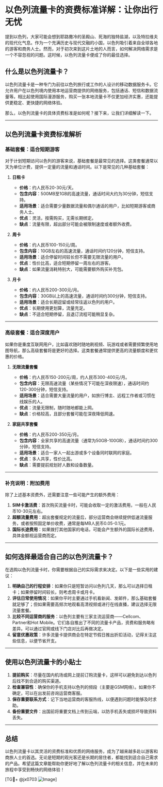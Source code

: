# 以色列流量卡的资费标准详解：让你出行无忧

提到以色列，大家可能会想到耶路撒冷的圣殿山、死海的独特盐湖，以及特拉维夫的现代化气息。作为一个充满历史与现代交融的小国，以色列吸引着来自全球各地的游客和商务人士。然而，对于初次来到这片土地的人而言，如何解决网络需求是一个不容忽视的问题。这时候，以色列流量卡便成了你的最佳选择。

## 什么是以色列流量卡？

以色列流量卡是一种专门为前往以色列旅行或工作的人设计的移动数据服务卡。它允许用户在以色列境内使用本地运营商提供的网络服务，包括通话、短信和数据流量等。相比起使用国际漫游服务，购买一张本地流量卡不仅更加经济实惠，还能提供更稳定、更快捷的网络体验。

那么，以色列流量卡的具体资费标准是如何呢？接下来，让我们详细解读一下。

---

## 以色列流量卡资费标准解析

### 基础套餐：适合短期游客
对于计划短期访问以色列的游客来说，基础套餐是最常见的选择。这类套餐通常以天为单位计费，提供一定量的流量和通话时间。以下是常见的几种基础套餐：

1. **日租卡**
   - **价格**：约人民币20-30元/天。
   - **包含内容**：500MB至1GB的高速流量，通话时间大约为30分钟，短信支持。
   - **适用场景**：适合需要少量数据流量和偶尔通话的用户，比如短期游客或商务人士。
   - **优点**：灵活，按需购买，无需长期绑定。
   - **缺点**：流量有限，超出部分可能会被限制速度或者额外收费。

2. **周卡**
   - **价格**：约人民币100-150元/周。
   - **包含内容**：10GB左右的高速流量，通话时间约120分钟，短信支持。
   - **适用场景**：适合停留时间较长但不需要无限流量的用户。
   - **优点**：性价比高，适合短期停留一周左右的游客。
   - **缺点**：如果流量消耗特别大，可能需要额外购买补充包。

3. **月卡**
   - **价格**：约人民币200-300元/月。
   - **包含内容**：30GB以上的高速流量，通话时间约300分钟，短信支持。
   - **适用场景**：适合长期逗留或经常往返以色列的用户。
   - **优点**：长期使用更划算，流量充足。
   - **缺点**：不适合短期停留，且退订流程可能稍显复杂。

---

### 高级套餐：适合深度用户
如果你是重度互联网用户，比如喜欢随时随地刷视频、玩游戏或者需要频繁使用地图导航，那么高级套餐将是更好的选择。这类套餐通常提供更高的流量额度和更优惠的价格。

1. **无限流量套餐**
   - **价格**：约人民币150-200元/周，约人民币300-400元/月。
   - **包含内容**：无限高速流量（某些情况下可能在深夜限速），通话时间约120-300分钟，短信支持。
   - **适用场景**：适合需要大量流量的用户，如旅行博主、远程工作者或习惯在线娱乐的人。
   - **优点**：流量无限制，随时随地都能上网。
   - **缺点**：价格较高，且部分套餐可能在深夜降低网速。

2. **家庭共享套餐**
   - **价格**：约人民币200-350元/月。
   - **包含内容**：全家共享的高速流量（通常为50GB-100GB），通话时间约300分钟，短信支持。
   - **适用场景**：适合一家人一起出游或多个设备同时联网的家庭。
   - **优点**：多人共享，性价比高。
   - **缺点**：需要提前规划好人数和设备数量。

---

### 补充说明：附加费用
除了上述基本资费外，还需要注意一些可能产生的额外费用：

1. **SIM卡激活费**：首次购买流量卡时，可能会收取一定的激活费用，一般在人民币10-30元左右。
2. **超额流量费用**：超出套餐规定的流量后，部分运营商会继续提供低速流量服务，或者按照固定单价收费，通常是每MB人民币0.05-0.1元。
3. **国际长途费用**：如果拨打其他国家的电话，可能会产生额外的国际长途费用，具体金额视运营商而定。

---

## 如何选择最适合自己的以色列流量卡？

在选购以色列流量卡时，你需要根据自己的实际需求来决定。以下是一些实用的建议：

1. **明确自己的行程安排**：如果你只是短暂访问以色列几天，那么可以选择日租卡；如果停留时间较长，则考虑周卡或月卡。
2. **评估日常使用情况**：如果你平时主要通过手机看新闻、发邮件，那么基础套餐就足够了；但如果需要高频次地观看高清视频或进行在线直播，建议选择无限流量套餐。
3. **比较不同运营商的服务**：以色列主要有三家主流运营商——Cellcom、Partner和Hot Mobile。它们各自推出了不同的流量卡产品，资费和服务略有差异。可以通过官网或线下门店对比后再做决定。
4. **留意优惠政策**：许多流量卡提供商会在特定节假日推出折扣活动，记得关注这些信息，以便节省开支。

---

## 使用以色列流量卡的小贴士

1. **提前购买**：尽量在国内机场或网上提前订购流量卡，这样可以避免到达以色列后找不到合适的购买渠道。
2. **检查兼容性**：确保你的手机支持以色列的频段（主要是GSM网络）。如果你不确定，可以在出发前咨询运营商客服。
3. **保存重要联系方式**：记下当地运营商的客服热线，以便遇到问题时能够及时求助。
4. **备份重要文件**：出国前将重要文档上传到云端，以防手机丢失或损坏导致资料丢失。

---

## 总结

以色列流量卡以其灵活的资费标准和优质的网络服务，成为了越来越多赴以游客和商旅人士的首选。无论是短期的观光客还是长期的居住者，都能找到适合自己需求的产品。希望这篇文章能帮助你更好地了解以色列流量卡的相关信息，并在未来的旅程中享受到畅快的网络体验！

[TG💪+ @jx0703 ![Image](https://github.com/user-attachments/assets/dbca1d08-cadb-493c-b0ec-ad6f7a83f270)]